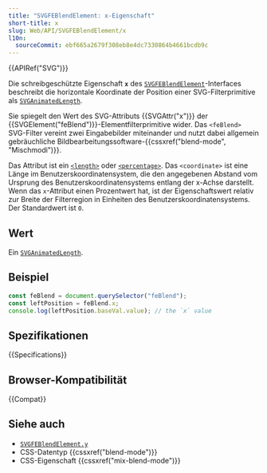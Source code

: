 ```yaml
---
title: "SVGFEBlendElement: x-Eigenschaft"
short-title: x
slug: Web/API/SVGFEBlendElement/x
l10n:
  sourceCommit: ebf665a2679f308eb8e4dc7330864b4661bcdb9c
---
```


{{APIRef("SVG")}}

Die schreibgeschützte Eigenschaft **`x`** des [`SVGFEBlendElement`](/de/docs/Web/API/SVGFEBlendElement)-Interfaces beschreibt die horizontale Koordinate der Position einer SVG-Filterprimitive als [`SVGAnimatedLength`](/de/docs/Web/API/SVGAnimatedLength).

Sie spiegelt den Wert des SVG-Attributs {{SVGAttr("x")}} der {{SVGElement("feBlend")}}-Elementfilterprimitive wider. Das `<feBlend>` SVG-Filter vereint zwei Eingabebilder miteinander und nutzt dabei allgemein gebräuchliche Bildbearbeitungssoftware-{{cssxref("blend-mode", "Mischmodi")}}.

Das Attribut ist ein [`<length>`](/de/docs/Web/SVG/Content_type#length) oder [`<percentage>`](/de/docs/Web/SVG/Content_type#percentage). Das `<coordinate>` ist eine Länge im Benutzerskoordinatensystem, die den angegebenen Abstand vom Ursprung des Benutzerskoordinatensystems entlang der x-Achse darstellt. Wenn das `x`-Attribut einen Prozentwert hat, ist der Eigenschaftswert relativ zur Breite der Filterregion in Einheiten des Benutzerskoordinatensystems. Der Standardwert ist `0`.

## Wert

Ein [`SVGAnimatedLength`](/de/docs/Web/API/SVGAnimatedLength).

## Beispiel

```js
const feBlend = document.querySelector("feBlend");
const leftPosition = feBlend.x;
console.log(leftPosition.baseVal.value); // the `x` value
```

## Spezifikationen

{{Specifications}}

## Browser-Kompatibilität

{{Compat}}

## Siehe auch

- [`SVGFEBlendElement.y`](/de/docs/Web/API/SVGFEBlendElement/y)
- CSS-Datentyp {{cssxref("blend-mode")}}
- CSS-Eigenschaft {{cssxref("mix-blend-mode")}}
